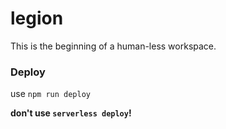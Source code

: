 # legion

This is the beginning of a human-less workspace.

### Deploy
use `npm run deploy`

**don't use `serverless deploy`!**
